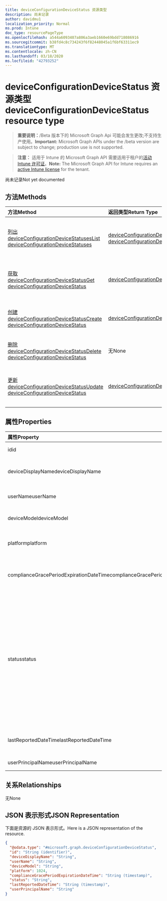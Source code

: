 ```yaml
---
title: deviceConfigurationDeviceStatus 资源类型
description: 尚未记录
author: davidmu1
localization_priority: Normal
ms.prod: Intune
doc_type: resourcePageType
ms.openlocfilehash: a544a6093407a806a3aeb1660e69bdd718086916
ms.sourcegitcommit: b38fd4c8c734243f6f82448045a1f6bf63311ec9
ms.translationtype: MT
ms.contentlocale: zh-CN
ms.lasthandoff: 03/18/2020
ms.locfileid: "42793252"
---
```

# <a name="deviceconfigurationdevicestatus-resource-type"></a><span data-ttu-id="95328-103">deviceConfigurationDeviceStatus 资源类型</span><span class="sxs-lookup"><span data-stu-id="95328-103">deviceConfigurationDeviceStatus resource type</span></span>

> <span data-ttu-id="95328-104">**重要说明：**/Beta 版本下的 Microsoft Graph Api 可能会发生更改;不支持生产使用。</span><span class="sxs-lookup"><span data-stu-id="95328-104">**Important:** Microsoft Graph APIs under the /beta version are subject to change; production use is not supported.</span></span>

> <span data-ttu-id="95328-105">**注意：** 适用于 Intune 的 Microsoft Graph API 需要适用于租户的[活动 Intune 许可证](https://go.microsoft.com/fwlink/?linkid=839381)。</span><span class="sxs-lookup"><span data-stu-id="95328-105">**Note:** The Microsoft Graph API for Intune requires an [active Intune license](https://go.microsoft.com/fwlink/?linkid=839381) for the tenant.</span></span>

<span data-ttu-id="95328-106">尚未记录</span><span class="sxs-lookup"><span data-stu-id="95328-106">Not yet documented</span></span>

## <a name="methods"></a><span data-ttu-id="95328-107">方法</span><span class="sxs-lookup"><span data-stu-id="95328-107">Methods</span></span>
|<span data-ttu-id="95328-108">方法</span><span class="sxs-lookup"><span data-stu-id="95328-108">Method</span></span>|<span data-ttu-id="95328-109">返回类型</span><span class="sxs-lookup"><span data-stu-id="95328-109">Return Type</span></span>|<span data-ttu-id="95328-110">说明</span><span class="sxs-lookup"><span data-stu-id="95328-110">Description</span></span>|
|:---|:---|:---|
|[<span data-ttu-id="95328-111">列出 deviceConfigurationDeviceStatuses</span><span class="sxs-lookup"><span data-stu-id="95328-111">List deviceConfigurationDeviceStatuses</span></span>](../api/intune-deviceconfig-deviceconfigurationdevicestatus-list.md)|<span data-ttu-id="95328-112">[deviceConfigurationDeviceStatus](../resources/intune-deviceconfig-deviceconfigurationdevicestatus.md) 集合</span><span class="sxs-lookup"><span data-stu-id="95328-112">[deviceConfigurationDeviceStatus](../resources/intune-deviceconfig-deviceconfigurationdevicestatus.md) collection</span></span>|<span data-ttu-id="95328-113">列出 [deviceConfigurationDeviceStatus](../resources/intune-deviceconfig-deviceconfigurationdevicestatus.md) 对象的属性和关系。</span><span class="sxs-lookup"><span data-stu-id="95328-113">List properties and relationships of the [deviceConfigurationDeviceStatus](../resources/intune-deviceconfig-deviceconfigurationdevicestatus.md) objects.</span></span>|
|[<span data-ttu-id="95328-114">获取 deviceConfigurationDeviceStatus</span><span class="sxs-lookup"><span data-stu-id="95328-114">Get deviceConfigurationDeviceStatus</span></span>](../api/intune-deviceconfig-deviceconfigurationdevicestatus-get.md)|[<span data-ttu-id="95328-115">deviceConfigurationDeviceStatus</span><span class="sxs-lookup"><span data-stu-id="95328-115">deviceConfigurationDeviceStatus</span></span>](../resources/intune-deviceconfig-deviceconfigurationdevicestatus.md)|<span data-ttu-id="95328-116">读取 [deviceConfigurationDeviceStatus](../resources/intune-deviceconfig-deviceconfigurationdevicestatus.md) 对象的属性和关系。</span><span class="sxs-lookup"><span data-stu-id="95328-116">Read properties and relationships of the [deviceConfigurationDeviceStatus](../resources/intune-deviceconfig-deviceconfigurationdevicestatus.md) object.</span></span>|
|[<span data-ttu-id="95328-117">创建 deviceConfigurationDeviceStatus</span><span class="sxs-lookup"><span data-stu-id="95328-117">Create deviceConfigurationDeviceStatus</span></span>](../api/intune-deviceconfig-deviceconfigurationdevicestatus-create.md)|[<span data-ttu-id="95328-118">deviceConfigurationDeviceStatus</span><span class="sxs-lookup"><span data-stu-id="95328-118">deviceConfigurationDeviceStatus</span></span>](../resources/intune-deviceconfig-deviceconfigurationdevicestatus.md)|<span data-ttu-id="95328-119">创建新的 [deviceConfigurationDeviceStatus](../resources/intune-deviceconfig-deviceconfigurationdevicestatus.md) 对象。</span><span class="sxs-lookup"><span data-stu-id="95328-119">Create a new [deviceConfigurationDeviceStatus](../resources/intune-deviceconfig-deviceconfigurationdevicestatus.md) object.</span></span>|
|[<span data-ttu-id="95328-120">删除 deviceConfigurationDeviceStatus</span><span class="sxs-lookup"><span data-stu-id="95328-120">Delete deviceConfigurationDeviceStatus</span></span>](../api/intune-deviceconfig-deviceconfigurationdevicestatus-delete.md)|<span data-ttu-id="95328-121">无</span><span class="sxs-lookup"><span data-stu-id="95328-121">None</span></span>|<span data-ttu-id="95328-122">删除 [deviceConfigurationDeviceStatus](../resources/intune-deviceconfig-deviceconfigurationdevicestatus.md)。</span><span class="sxs-lookup"><span data-stu-id="95328-122">Deletes a [deviceConfigurationDeviceStatus](../resources/intune-deviceconfig-deviceconfigurationdevicestatus.md).</span></span>|
|[<span data-ttu-id="95328-123">更新 deviceConfigurationDeviceStatus</span><span class="sxs-lookup"><span data-stu-id="95328-123">Update deviceConfigurationDeviceStatus</span></span>](../api/intune-deviceconfig-deviceconfigurationdevicestatus-update.md)|[<span data-ttu-id="95328-124">deviceConfigurationDeviceStatus</span><span class="sxs-lookup"><span data-stu-id="95328-124">deviceConfigurationDeviceStatus</span></span>](../resources/intune-deviceconfig-deviceconfigurationdevicestatus.md)|<span data-ttu-id="95328-125">更新 [deviceConfigurationDeviceStatus](../resources/intune-deviceconfig-deviceconfigurationdevicestatus.md) 对象的属性。</span><span class="sxs-lookup"><span data-stu-id="95328-125">Update the properties of a [deviceConfigurationDeviceStatus](../resources/intune-deviceconfig-deviceconfigurationdevicestatus.md) object.</span></span>|

## <a name="properties"></a><span data-ttu-id="95328-126">属性</span><span class="sxs-lookup"><span data-stu-id="95328-126">Properties</span></span>
|<span data-ttu-id="95328-127">属性</span><span class="sxs-lookup"><span data-stu-id="95328-127">Property</span></span>|<span data-ttu-id="95328-128">类型</span><span class="sxs-lookup"><span data-stu-id="95328-128">Type</span></span>|<span data-ttu-id="95328-129">说明</span><span class="sxs-lookup"><span data-stu-id="95328-129">Description</span></span>|
|:---|:---|:---|
|<span data-ttu-id="95328-130">id</span><span class="sxs-lookup"><span data-stu-id="95328-130">id</span></span>|<span data-ttu-id="95328-131">String</span><span class="sxs-lookup"><span data-stu-id="95328-131">String</span></span>|<span data-ttu-id="95328-132">实体的键。</span><span class="sxs-lookup"><span data-stu-id="95328-132">Key of the entity.</span></span>|
|<span data-ttu-id="95328-133">deviceDisplayName</span><span class="sxs-lookup"><span data-stu-id="95328-133">deviceDisplayName</span></span>|<span data-ttu-id="95328-134">String</span><span class="sxs-lookup"><span data-stu-id="95328-134">String</span></span>|<span data-ttu-id="95328-135">DevicePolicyStatus 的设备名。</span><span class="sxs-lookup"><span data-stu-id="95328-135">Device name of the DevicePolicyStatus.</span></span>|
|<span data-ttu-id="95328-136">userName</span><span class="sxs-lookup"><span data-stu-id="95328-136">userName</span></span>|<span data-ttu-id="95328-137">String</span><span class="sxs-lookup"><span data-stu-id="95328-137">String</span></span>|<span data-ttu-id="95328-138">报告的用户名</span><span class="sxs-lookup"><span data-stu-id="95328-138">The User Name that is being reported</span></span>|
|<span data-ttu-id="95328-139">deviceModel</span><span class="sxs-lookup"><span data-stu-id="95328-139">deviceModel</span></span>|<span data-ttu-id="95328-140">String</span><span class="sxs-lookup"><span data-stu-id="95328-140">String</span></span>|<span data-ttu-id="95328-141">报告的设备模型</span><span class="sxs-lookup"><span data-stu-id="95328-141">The device model that is being reported</span></span>|
|<span data-ttu-id="95328-142">platform</span><span class="sxs-lookup"><span data-stu-id="95328-142">platform</span></span>|<span data-ttu-id="95328-143">Int32</span><span class="sxs-lookup"><span data-stu-id="95328-143">Int32</span></span>|<span data-ttu-id="95328-144">报告的设备的平台</span><span class="sxs-lookup"><span data-stu-id="95328-144">Platform of the device that is being reported</span></span>|
|<span data-ttu-id="95328-145">complianceGracePeriodExpirationDateTime</span><span class="sxs-lookup"><span data-stu-id="95328-145">complianceGracePeriodExpirationDateTime</span></span>|<span data-ttu-id="95328-146">DateTimeOffset</span><span class="sxs-lookup"><span data-stu-id="95328-146">DateTimeOffset</span></span>|<span data-ttu-id="95328-147">设备符合性宽限期的到期日期/时间</span><span class="sxs-lookup"><span data-stu-id="95328-147">The DateTime when device compliance grace period expires</span></span>|
|<span data-ttu-id="95328-148">status</span><span class="sxs-lookup"><span data-stu-id="95328-148">status</span></span>|[<span data-ttu-id="95328-149">complianceStatus</span><span class="sxs-lookup"><span data-stu-id="95328-149">complianceStatus</span></span>](../resources/intune-shared-compliancestatus.md)|<span data-ttu-id="95328-150">策略报告的符合性状态。</span><span class="sxs-lookup"><span data-stu-id="95328-150">Compliance status of the policy report.</span></span> <span data-ttu-id="95328-151">可取值为：`unknown`、`notApplicable`、`compliant`、`remediated`、`nonCompliant`、`error`、`conflict`、`notAssigned`。</span><span class="sxs-lookup"><span data-stu-id="95328-151">Possible values are: `unknown`, `notApplicable`, `compliant`, `remediated`, `nonCompliant`, `error`, `conflict`, `notAssigned`.</span></span>|
|<span data-ttu-id="95328-152">lastReportedDateTime</span><span class="sxs-lookup"><span data-stu-id="95328-152">lastReportedDateTime</span></span>|<span data-ttu-id="95328-153">DateTimeOffset</span><span class="sxs-lookup"><span data-stu-id="95328-153">DateTimeOffset</span></span>|<span data-ttu-id="95328-154">策略报告的上次修改日期时间。</span><span class="sxs-lookup"><span data-stu-id="95328-154">Last modified date time of the policy report.</span></span>|
|<span data-ttu-id="95328-155">userPrincipalName</span><span class="sxs-lookup"><span data-stu-id="95328-155">userPrincipalName</span></span>|<span data-ttu-id="95328-156">String</span><span class="sxs-lookup"><span data-stu-id="95328-156">String</span></span>|<span data-ttu-id="95328-157">UserPrincipalName。</span><span class="sxs-lookup"><span data-stu-id="95328-157">UserPrincipalName.</span></span>|

## <a name="relationships"></a><span data-ttu-id="95328-158">关系</span><span class="sxs-lookup"><span data-stu-id="95328-158">Relationships</span></span>
<span data-ttu-id="95328-159">无</span><span class="sxs-lookup"><span data-stu-id="95328-159">None</span></span>

## <a name="json-representation"></a><span data-ttu-id="95328-160">JSON 表示形式</span><span class="sxs-lookup"><span data-stu-id="95328-160">JSON Representation</span></span>
<span data-ttu-id="95328-161">下面是资源的 JSON 表示形式。</span><span class="sxs-lookup"><span data-stu-id="95328-161">Here is a JSON representation of the resource.</span></span>
<!-- {
  "blockType": "resource",
  "keyProperty": "id",
  "@odata.type": "microsoft.graph.deviceConfigurationDeviceStatus"
}
-->
``` json
{
  "@odata.type": "#microsoft.graph.deviceConfigurationDeviceStatus",
  "id": "String (identifier)",
  "deviceDisplayName": "String",
  "userName": "String",
  "deviceModel": "String",
  "platform": 1024,
  "complianceGracePeriodExpirationDateTime": "String (timestamp)",
  "status": "String",
  "lastReportedDateTime": "String (timestamp)",
  "userPrincipalName": "String"
}
```



